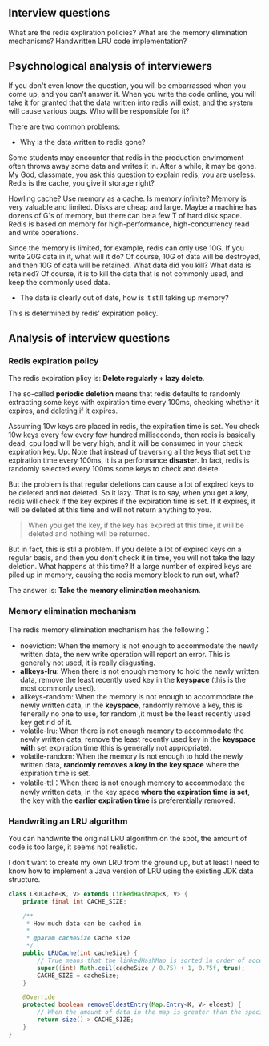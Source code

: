 ## Interview questions
What are the redis expliration policies? What are the memory elimination mechanisms? Handwritten LRU code implementation?

## Psychnological analysis of interviewers
If you don't even know the question, you will be embarrassed when you come up, and you can't answer it. When you write the code online, you will take it for granted that the data written into redis will exist, and the system will cause various bugs. Who will be responsible for it?

There are two common problems:
- Why is the data written to redis gone?

Some students may encounter that redis in the production envirnoment often throws away some data and writes it in. After a while, it may be gone. My God, classmate, you ask this question to explain redis, you are useless. Redis is the cache, you give it storage right?

Howling cache? Use memory as a cache. Is memory infinite? Memory is very valuable and limited. Disks are cheap and large. Maybe a machine has dozens of G's of memory, but there can be a few T of hard disk space. Redis is based on memory for high-performance, high-concurrency read and write operations.

Since the memory is limited, for example, redis can only use 10G. If you write 20G data in it, what will it do? Of course, 10G of data will be destroyed, and then 10G of data will be retained. What data did you kill? What data is retained? Of course, it is to kill the data that is not commonly used, and keep the commonly used data.

- The data is clearly out of date, how is it still taking up memory?

This is determined by redis' expiration policy.

## Analysis of interview questions
### Redis expiration policy
The redis expiration plicy is: **Delete regularly + lazy delete**.

The so-called **periodic deletion** means that redis defaults to randomly extracting some keys with expiration time every 100ms, checking whether it expires, and deleting if it expires.

Assuming 10w keys are placed in redis, the expiration time is set. You check 10w keys every few every few hundred milliseconds, then redis is basically dead, cpu load will be very high, and it will be consumed in your check expiration key. Up. Note that instead of traversing all the keys that set the expiration time every 100ms, it is a performance **disaster**. In fact, redis is randomly selected every 100ms some keys to check and delete.

But the problem is that regular deletions can cause a lot of expired keys to be deleted and not deleted. So it lazy. That is to say, when you get a key, redis will check if the key expires if the expiration time is set. If it expires, it will be deleted at this time and will not return anything to you.

> When you get the key, if the key has expired at this time, it will be deleted and nothing will be returned.

But in fact, this is stil a problem. If you delete a lot of expired keys on a regular basis, and then you don't check it in time, you will not take the lazy deletion. What happens at this time? If a large number of expired keys are piled up in memory, causing the redis memory block to run out, what?

The answer is: **Take the memory elimination mechanism**.

### Memory elimination mechanism
The redis memory elimination mechanism has the following：
- noeviction: When the memory is not enough to accommodate the newly written data, the new write operation will report an error. This is generally not used, it is really disgusting.
- **allkeys-lru**: When there is not enough memory to hold the newly written data, remove the least recently used key in the **keyspace** (this is the most commonly used).
- allkeys-random: When the memory is not enough to accommodate the newly written data, in the **keyspace**, randomly remove a key, this is fenerally no one to use, for random ,it must be the least recently used key get rid of it.
- volatile-lru: When there is not enough memory to accommodate the newly written data, remove the least recently used key in the **keyspace with** set expiration time (this is generally not appropriate).
- volatile-random: When the memory is not enough to hold the newly written data, **randomly removes a key in the key space** where the expiration time is set.
- volatile-ttl：When there is not enough memory to accommodate the newly written data, in the key space **where the expiration time is set**, the key with the **earlier expiration time** is preferentially removed.

### Handwriting an LRU algorithm
You can handwrite the original LRU algorithm on the spot, the amount of code is too large, it seems not realistic.

I don't want to create my own LRU from the ground up, but at least I need to know how to implement a Java version of LRU using the existing JDK data structure.

```java
class LRUCache<K, V> extends LinkedHashMap<K, V> {
    private final int CACHE_SIZE;

    /**
     * How much data can be cached in
     *
     * @param cacheSize Cache size
     */
    public LRUCache(int cacheSize) {
        // True means that the linkedHashMap is sorted in order of access, with the most recent access in the header and the oldest in the tail.
        super((int) Math.ceil(cacheSize / 0.75) + 1, 0.75f, true);
        CACHE_SIZE = cacheSize;
    }

    @Override
    protected boolean removeEldestEntry(Map.Entry<K, V> eldest) {
        // When the amount of data in the map is greater than the specified number of caches, the oldest data is automatically deleted.
        return size() > CACHE_SIZE;
    }
}
```